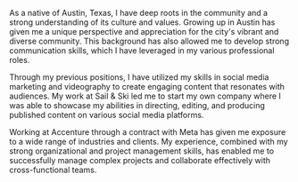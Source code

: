 As a native of Austin, Texas, I have deep roots in the community and a strong understanding of its culture and values. Growing up in Austin has given me a unique perspective and appreciation for the city's vibrant and diverse community. This background has also allowed me to develop strong communication skills, which I have leveraged in my various professional roles.

Through my previous positions, I have utilized my skills in social media marketing and videography to create engaging content that resonates with audiences. My work at Sail & Ski led me to start my own company where I was able to showcase my abilities in directing, editing, and producing published content on various social media platforms.


Working at  Accenture through a contract with Meta has given me exposure to a wide range of industries and clients. My experience, combined with my strong organizational and project management skills, has enabled me to successfully manage complex projects and collaborate effectively with cross-functional teams.

